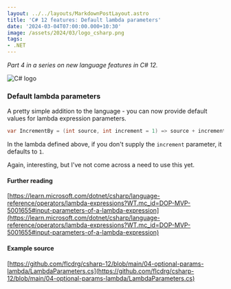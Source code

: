 ```yaml
---
layout: ../../layouts/MarkdownPostLayout.astro
title: 'C# 12 features: Default lambda parameters'
date: '2024-03-04T07:00:00.000+10:30'
image: /assets/2024/03/logo_csharp.png
tags:
- .NET
---
```


_Part 4 in a series on new language features in C# 12._

![C# logo](/assets/2024/03/logo_csharp.png)

### Default lambda parameters

A pretty simple addition to the language - you can now provide default values for lambda expression parameters.

```csharp
var IncrementBy = (int source, int increment = 1) => source + increment;
```

In the lambda defined above, if you don't supply the `increment` parameter, it defaults to `1`.

Again, interesting, but I've not come across a need to use this yet.

#### Further reading

[https://learn.microsoft.com/dotnet/csharp/language-reference/operators/lambda-expressions?WT.mc_id=DOP-MVP-5001655#input-parameters-of-a-lambda-expression](https://learn.microsoft.com/dotnet/csharp/language-reference/operators/lambda-expressions?WT.mc_id=DOP-MVP-5001655#input-parameters-of-a-lambda-expression)

#### Example source

[https://github.com/flcdrg/csharp-12/blob/main/04-optional-params-lambda/LambdaParameters.cs](https://github.com/flcdrg/csharp-12/blob/main/04-optional-params-lambda/LambdaParameters.cs)
